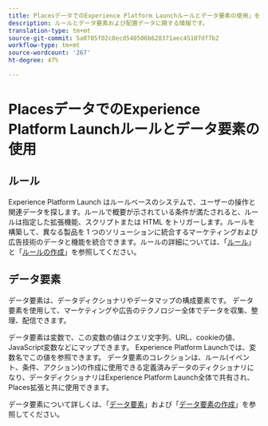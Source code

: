 ```yaml
---
title: PlacesデータでのExperience Platform Launchルールとデータ要素の使用」を参照してください。
description: ルールとデータ要素および配置データに関する情報です。
translation-type: tm+mt
source-git-commit: 5a0705f02c8ecd540506b628371aec45107df7b2
workflow-type: tm+mt
source-wordcount: '267'
ht-degree: 47%

---
```



# PlacesデータでのExperience Platform Launchルールとデータ要素の使用

## ルール

Experience Platform Launch はルールベースのシステムで、ユーザーの操作と関連データを探します。ルールで概要が示されている条件が満たされると、ルールは指定した拡張機能、スクリプトまたは HTML をトリガーします。ルールを構築して、異なる製品を 1 つのソリューションに統合するマーケティングおよび広告技術のデータと機能を統合できます。ルールの詳細については、「[ルール](https://docs.adobe.com/content/help/ja-JP/launch/using/reference/manage-resources/rules.html)」と「[ルールの作成](https://docs.adobe.com/content/help/ja-JP/launch/using/reference/manage-resources/rules.html#ルールの作成)」を参照してください。

## データ要素

データ要素は、データディクショナリやデータマップの構成要素です。 データ要素を使用して、マーケティングや広告のテクノロジー全体でデータを収集、整理、配信できます。

データ要素は変数で、この変数の値はクエリ文字列、URL、cookieの値、JavaScript変数などにマップできます。 Experience Platform Launchでは、変数名でこの値を参照できます。 データ要素のコレクションは、ルール(イベント、条件、アクション)の作成に使用できる定義済みデータのディクショナリになり、データディクショナリはExperience Platform Launch全体で共有され、Places拡張と共に使用できます。

データ要素について詳しくは、「[データ要素](https://docs.adobe.com/content/help/ja-JP/launch/using/reference/manage-resources/data-elements.html)」および「[データ要素の作成](https://docs.adobe.com/content/help/ja-JP/launch/using/reference/manage-resources/data-elements.html#create-a-data-element)」を参照してください。

